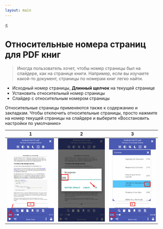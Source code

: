 ```yaml
---
layout: main
---
```

[<](/wiki/faq/ru)

# Относительные номера страниц для PDF книг

> Иногда пользователь хочет, чтобы номер страницы был на слайдере, как на странице книги.
Например, если вы изучаете какой-то документ, страницы по номерам книг легко найти.

* Исходный номер страницы, **Длинный щелчок** на текущей странице
* Установить относительный номер страницы
* Слайдер с относительным номером страницы

Относительные страницы применяются также к содержанию и закладкам.
Чтобы отключить относительные страницы, просто нажмите на номер текущей страницы на слайдере и выберите «Восстановить настройки по умолчанию»

|1|2|3|
|-|-|-|
|![](1.png)|![](2.png)|![](3.png)|
